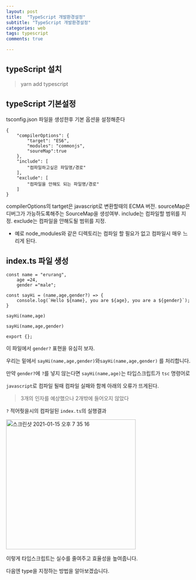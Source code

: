 ```yaml
---
layout: post
title:  "TypeScript 개발환경설정"
subtitle: "TypeScript 개발환경설정"
categories: web
tags: typescript
comments: true

---
```


## typeScript 설치

> yarn add typescript

## typeScript 기본설정

tsconfig.json 파일을 생성한후 기본 옵션을 설정해준다

```
{
    "compilerOptions": {
        "target": "ES6",
        "modules": "commonjs",
        "soureMap":true
    },
    "include": [
        "컴파일하고싶은 파일명/경로"
    ],
    "exclude": [
        "컴파일을 안해도 되는 파일명/경로"
    ]
}
```
compilerOptions의 tartget은 javascript로 변환할때의 ECMA 버전.
sourceMap은 디버그가 가능하도록해주는 SourceMap을 생성여부.
include는 컴파일할 범위를 지정.
exclude는 컴파일을 안해도될 범위를 지정.
 - 예로 node_modules와 같은 디렉토리는 컴파일 할 필요가 없고 컴파일시 매우 느리게 된다.

## index.ts 파일 생성

```
const name = "erurang",
    age =24,
    gender ="male";

const sayHi = (name,age,gender?) => {
    console.log(`Hello ${name}, you are ${age}, you are a ${gender}`);  
} 

sayHi(name,age)

sayHi(name,age,gender)

export {};
```

이 파일에서 `gender?` 표현을 유심히 보자.

우리는 밑에서 `sayHi(name,age,gender)`와`sayHi(name,age,gender)` 를 처리합니다.

만약 `gender?`에 `?`를 넣지 않는다면 `sayHi(name,age)`는 타입스크립트가 `tsc` 명령어로

`javascript`로 컴파일 될때 컴파일 실패와 함께 아래의 오류가 뜨게된다.

> 3개의 인자를 예상했으나 2개밖에 들어오지 않았다

`?` 적어줫을시의 컴파일된 `index.ts`의 실행결과

<img width="353" alt="스크린샷 2021-01-15 오후 7 35 16" src="https://user-images.githubusercontent.com/56789064/104714642-cc419f00-5768-11eb-8894-785cba8f6367.png">

이렇게 타입스크립트는 실수를 줄여주고 효율성을 높여줍니다.

다음엔 type을 지정하는 방법을 알아보겠습니다.